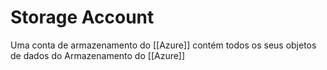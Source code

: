 
# Storage Account 
Uma conta de armazenamento do [[Azure]] contém todos os seus objetos de dados do Armazenamento do [[Azure]] 

